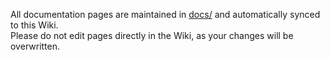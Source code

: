 All documentation pages are maintained in [docs/](https://github.com/tangzhao20/dftscr/tree/main/docs) and automatically synced to this Wiki.  
Please do not edit pages directly in the Wiki, as your changes will be overwritten.
